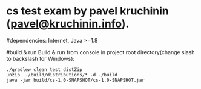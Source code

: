 # cs test exam by pavel kruchinin (pavel@kruchinin.info).

#dependencies:
Internet, Java >=1.8

#build & run
Build & run from console in project root directory(change slash to backslash for Windows):
```
./gradlew clean test distZip
unzip  ./build/distributions/* -d ./build
java -jar build/cs-1.0-SNAPSHOT/cs-1.0-SNAPSHOT.jar
```